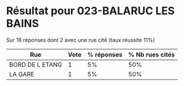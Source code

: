 # Résultat pour 023-BALARUC LES BAINS

Sur 18 réponses dont 2 avec une rue cité (taux réussite 11%)

| Rue | Vote | % réponses | % Nb rues cités|
|-----|------|------------|----------------|
| BORD DE L ETANG | 1 | 5% | 50%|
| LA GARE | 1 | 5% | 50%|
